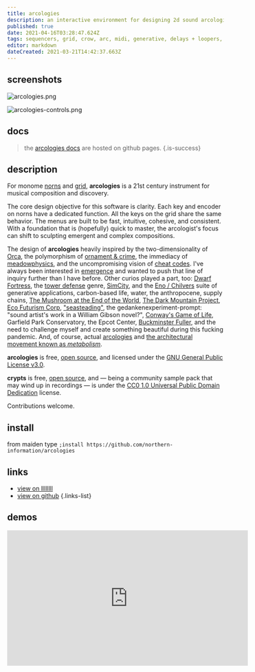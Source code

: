 ```yaml
---
title: arcologies
description: an interactive environment for designing 2d sound arcologies with norns and grid
published: true
date: 2021-04-16T03:28:47.624Z
tags: sequencers, grid, crow, arc, midi, generative, delays + loopers, samplers, jf
editor: markdown
dateCreated: 2021-03-21T14:42:37.663Z
---
```


## screenshots

![arcologies.png](/community/northern-information/arcologies.png)

![arcologies-controls.png](/community/northern-information/arcologies-controls.png)

## docs

> the [arcologies docs](https://northern-information.github.io/arcologies-docs/) are hosted on github pages.
{.is-success}

## description

<p>For monome <a href="https://monome.org/docs/norns">norns</a> and <a href="https://monome.org/docs/grid">grid</a>, <strong>arcologies</strong> is a 21st century instrument for musical composition and discovery.</p>
    <p>The core design objective for this software is clarity. Each key and encoder on norns have a dedicated function. All the keys on the grid share the same behavior. The menus are built to be fast, intuitive, cohesive, and consistent. With a foundation that is (hopefully) quick to master, the arcologist's focus can shift to sculpting emergent and complex compositions.</p>
    <p>The design of <strong>arcologies</strong> heavily inspired by the two-dimensionality of <a href="https://100r.co/site/orca.html">Orca</a>, the polymorphism of <a href="https://ornament-and-cri.me/">ornament & crime</a>, the immediacy of <a href="https://monome.org/docs/meadowphysics/">meadowphysics</a>, and the uncompromising vision of <a href="https://l.llllllll.co/cheat-codes">cheat codes</a>. I've always been interested in <a href="https://en.wikipedia.org/wiki/Emergence">emergence</a> and wanted to push that line of inquiry further than I have before. Other curios played a part, too: <a href="http://www.bay12games.com/dwarves/">Dwarf Fortress</a>, the <a href="https://en.wikipedia.org/wiki/Tower_defense">tower defense</a> genre, <a href="https://en.wikipedia.org/wiki/SimCity">SimCity</a>, and the <a href="http://generativemusic.com/">Eno / Chilvers</a> suite of generative applications, carbon-based life, water, the anthropocene, supply chains, <a href="https://en.wikipedia.org/wiki/The_Mushroom_at_the_End_of_the_World">The Mushroom at the End of the World</a>, <a href="https://dark-mountain.net/">The Dark Mountain Project</a>, <a href="https://soundcloud.com/eco-futurism-corp">Eco Futurism Corp</a>, <a href="https://danielseankelly.wordpress.com/2019/04/24/in-the-days-of-the-seasteaders-or-how-the-extropian-detritivores-broke-capitalism/">"seasteading"</a>, the gedankenexperiment-prompt: "sound artist's work in a William Gibson novel?", <a href="https://journal.highlandsolutions.com/cellular-automata-in-javascript-c0336af3e1f3">Conway's Game of Life</a>, Garfield Park Conservatory, the Epcot Center, <a href="https://en.wikipedia.org/wiki/Buckminster_Fuller">Buckminster Fuller</a>, and the need to challenge myself and create something beautiful during this fucking pandemic. And, of course, actual <a href="https://en.wikipedia.org/wiki/Arcology">arcologies</a> and <a href="https://en.wikipedia.org/wiki/Metabolism_(architecture)">the architectural movement known as <em>metabolism</em></a>.</p>
    <p><strong>arcologies</strong> is free, <a href="https://github.com/northern-information/arcologies">open source</a>, and licensed under the <a href="https://www.gnu.org/licenses/gpl-3.0.en.html">GNU General Public License v3.0</a>.</p>
    <p><strong>crypts</strong> is free, <a href="https://github.com/northern-information/crypts">open source</a>, and &mdash; being a community sample pack that may wind up in recordings &mdash; is under the <a href="https://creativecommons.org/publicdomain/zero/1.0/">CC0 1.0 Universal Public Domain Dedication</a> license.
    <p>Contributions welcome.</p>

## install

from maiden type
`;install https://github.com/northern-information/arcologies`

## links

- [view on llllllll](https://l.llllllll.co/arcologies)
- [view on github](https://github.com/northern-information/arcologies)
{.links-list}

## demos

<iframe width="560" height="315" src="https://www.youtube.com/embed/vucFRt5Pz1Q" title="YouTube video player" frameborder="0" allow="accelerometer; autoplay; clipboard-write; encrypted-media; gyroscope; picture-in-picture" allowfullscreen></iframe>
